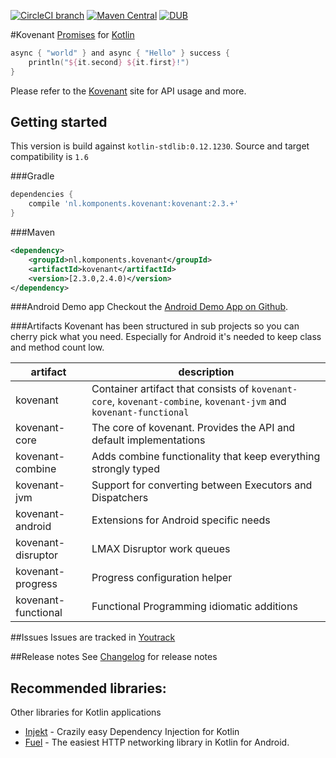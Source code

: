 [![CircleCI branch](https://img.shields.io/circleci/project/mplatvoet/kovenant/master.svg)](https://circleci.com/gh/mplatvoet/kovenant/tree/master) [![Maven Central](https://img.shields.io/maven-central/v/nl.komponents.kovenant/kovenant.svg)](http://search.maven.org/#browse%7C1069530195) [![DUB](https://img.shields.io/dub/l/vibe-d.svg)](https://github.com/mplatvoet/kovenant/blob/master/LICENSE)

#Kovenant
[Promises](http://en.wikipedia.org/wiki/Futures_and_promises) for [Kotlin](http://kotlinlang.org)

```kt
async { "world" } and async { "Hello" } success {
    println("${it.second} ${it.first}!")
}
```

Please refer to the [Kovenant](http://kovenant.komponents.nl) site for API usage and more.
 
## Getting started
This version is build against `kotlin-stdlib:0.12.1230`.
Source and target compatibility is `1.6`

###Gradle
```groovy
dependencies {
    compile 'nl.komponents.kovenant:kovenant:2.3.+'
}
```

###Maven
```xml
<dependency>
	<groupId>nl.komponents.kovenant</groupId>
	<artifactId>kovenant</artifactId>
	<version>[2.3.0,2.4.0)</version>
</dependency>
```

###Android Demo app
Checkout the [Android Demo App on Github](https://github.com/mplatvoet/kovenant-android-demo).

###Artifacts
Kovenant has been structured in sub projects so you can cherry pick what you need. Especially for Android
it's needed to keep class and method count low. 

|artifact            |description                                                                                        |
|--------------------|---------------------------------------------------------------------------------------------------|
|kovenant            |Container artifact that consists of `kovenant-core`, `kovenant-combine`, `kovenant-jvm` and `kovenant-functional`|
|kovenant-core       |The core of kovenant. Provides the API and default implementations                                 |
|kovenant-combine    |Adds combine functionality that keep everything strongly typed                                     |
|kovenant-jvm        |Support for converting between Executors and Dispatchers                                           |
|kovenant-android    |Extensions for Android specific needs                                                              | 
|kovenant-disruptor  |LMAX Disruptor work queues                                                                         | 
|kovenant-progress   |Progress configuration helper                                                                      | 
|kovenant-functional |Functional Programming idiomatic additions                                                         | 

##Issues
Issues are tracked in [Youtrack](http://issues.komponents.nl/youtrack/issues?q=project%3A+Kovenant)

##Release notes
See [Changelog](http://kovenant.komponents.nl/changelog/) for release notes

## Recommended libraries:
Other libraries for Kotlin applications

* [Injekt](https://github.com/kohesive/injekt) - Crazily easy Dependency Injection for Kotlin
* [Fuel](https://github.com/kittinunf/Fuel) - The easiest HTTP networking library in Kotlin for Android.